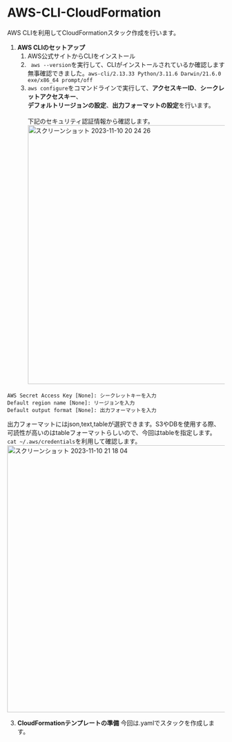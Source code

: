 # AWS-CLI-CloudFormation
AWS CLIを利用してCloudFormationスタック作成を行います。

1. **AWS CLIのセットアップ**
   1. AWS公式サイトからCLIをインストール
   1. `` aws --version``を実行して、CLIがインストールされているか確認します<br>
無事確認できました。``aws-cli/2.13.33 Python/3.11.6 Darwin/21.6.0 exe/x86_64 prompt/off``
   1. `aws configure`をコマンドラインで実行して、**アクセスキーID**、**シークレットアクセスキー**、<br>**デフォルトリージョンの設定**、**出力フォーマットの設定**を行います。<br>
   <br>下記のセキュリティ認証情報から確認します。<br>
   <img width="600" alt="スクリーンショット 2023-11-10 20 24 26" src="https://github.com/Kana-Karin/AWS-CLI-CloudFormation/assets/84316229/18dc7c78-bf11-40d0-8919-4b7fc3c4064d"> <br>
   
``` AWS Access Key ID [None]: アクセスキーIDを入力
AWS Secret Access Key [None]: シークレットキーを入力
Default region name [None]: リージョンを入力
Default output format [None]: 出力フォーマットを入力
```
出力フォーマットにはjson,text,tableが選択できます。S3やDBを使用する際、可読性が高いのはtableフォーマットらしいので、今回はtableを指定します。<br>
``cat ~/.aws/credentials``を利用して確認します。<br>
<img width="619" alt="スクリーンショット 2023-11-10 21 18 04" src="https://github.com/Kana-Karin/AWS-CLI-CloudFormation/assets/84316229/5106d922-9ada-44e2-91b0-df02b221d268">

3. **CloudFormationテンプレートの準備**
   今回は.yamlでスタックを作成します。
